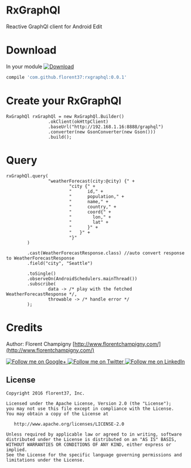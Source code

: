 # RxGraphQl

Reactive GraphQl client for Android Edit

# Download

In your module [![Download](https://api.bintray.com/packages/florent37/maven/RxGraphQl/images/download.svg)](https://bintray.com/florent37/maven/RxGraphQl/_latestVersion)
```groovy
compile 'com.github.florent37:rxgraphql:0.0.1'
```


# Create your RxGraphQl

```
RxGraphQl rxGraphQl = new RxGraphQl.Builder()
                .okClient(okHttpClient)
                .baseUrl("http://192.168.1.16:8888/graphql")
                .converter(new GsonConverter(new Gson()))
                .build();
```

# Query

```
rxGraphQl.query(
                "weatherForecast(city:@city) {" +
                        "city {" +
                        "      id," +
                        "      population," +
                        "      name," +
                        "      country," +
                        "      coord{" +
                        "        lon," +
                        "        lat" +
                        "      }" +
                        "   }" +
                        "}"
        )
        
        .cast(WeatherForecastResponse.class) //auto convert response to WeatherForecastResponse
        .field("city", "Seattle")
        
        .toSingle()
        .observeOn(AndroidSchedulers.mainThread())
        .subscribe(
                data -> /* play with the fetched WeatherForecastResponse */,
                throwable -> /* handle error */
        );
```


# Credits

Author: Florent Champigny [http://www.florentchampigny.com/](http://www.florentchampigny.com/)

<a href="https://plus.google.com/+florentchampigny">
  <img alt="Follow me on Google+"
       src="https://raw.githubusercontent.com/florent37/DaVinci/master/mobile/src/main/res/drawable-hdpi/gplus.png" />
</a>
<a href="https://twitter.com/florent_champ">
  <img alt="Follow me on Twitter"
       src="https://raw.githubusercontent.com/florent37/DaVinci/master/mobile/src/main/res/drawable-hdpi/twitter.png" />
</a>
<a href="https://www.linkedin.com/in/florentchampigny">
  <img alt="Follow me on LinkedIn"
       src="https://raw.githubusercontent.com/florent37/DaVinci/master/mobile/src/main/res/drawable-hdpi/linkedin.png" />
</a>


License
--------

    Copyright 2016 florent37, Inc.

    Licensed under the Apache License, Version 2.0 (the "License");
    you may not use this file except in compliance with the License.
    You may obtain a copy of the License at

       http://www.apache.org/licenses/LICENSE-2.0

    Unless required by applicable law or agreed to in writing, software
    distributed under the License is distributed on an "AS IS" BASIS,
    WITHOUT WARRANTIES OR CONDITIONS OF ANY KIND, either express or implied.
    See the License for the specific language governing permissions and
    limitations under the License.
